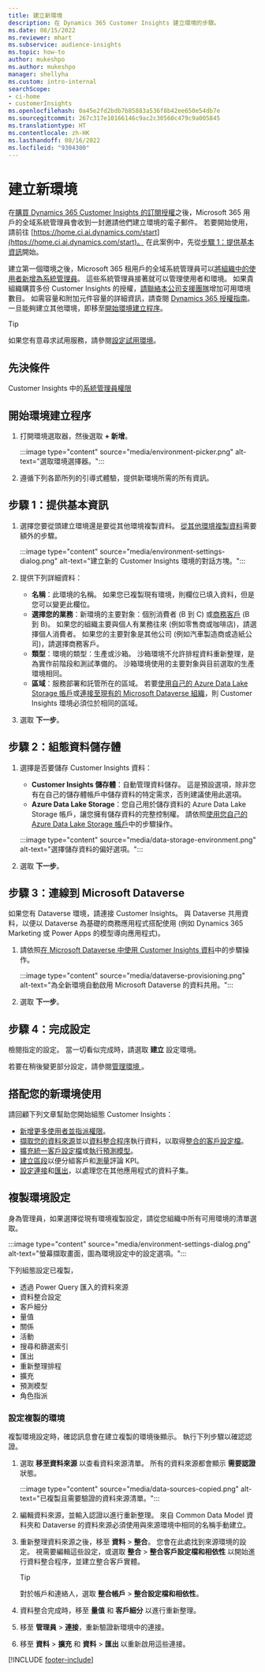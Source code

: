 ```yaml
---
title: 建立新環境
description: 在 Dynamics 365 Customer Insights 建立環境的步驟。
ms.date: 08/15/2022
ms.reviewer: mhart
ms.subservice: audience-insights
ms.topic: how-to
author: mukeshpo
ms.author: mukeshpo
manager: shellyha
ms.custom: intro-internal
searchScope:
- ci-home
- customerInsights
ms.openlocfilehash: 0a45e2fd2bdb7b85883a536f8b42ee650e54db7e
ms.sourcegitcommit: 267c317e10166146c9ac2c30560c479c9a005845
ms.translationtype: HT
ms.contentlocale: zh-HK
ms.lasthandoff: 08/16/2022
ms.locfileid: "9304300"
---
```

# <a name="create-a-new-environment"></a>建立新環境

在[購買 Dynamics 365 Customer Insights 的訂閱授權](paid-license.md)之後，Microsoft 365 用戶的全域系統管理員會收到一封邀請他們建立環境的電子郵件。 若要開始使用，請前往 [https://home.ci.ai.dynamics.com/start](https://home.ci.ai.dynamics.com/start)。 在此案例中，先從[步驟 1：提供基本資訊](#step-1-provide-basic-information)開始。

建立第一個環境之後，Microsoft 365 租用戶的全域系統管理員可以[將組織中的使用者新增為系統管理員](permissions.md)。 這些系統管理員接著就可以管理使用者和環境。 如果貴組織購買多份 Customer Insights 的授權，[請聯絡本公司支援團隊](https://go.microsoft.com/fwlink/?linkid=2079641)增加可用環境數目。 如需容量和附加元件容量的詳細資訊，請查閱 [Dynamics 365 授權指南](https://go.microsoft.com/fwlink/?LinkId=866544)。 一旦能夠建立其他環境，即移至[開始環境建立程序](#start-the-environment-creation-process)。

> [!TIP]
> 如果您有意尋求試用服務，請參閱[設定試用環境](trial-signup.md)。

## <a name="prerequisites"></a>先決條件

Customer Insights 中的[系統管理員權限](permissions.md)

## <a name="start-the-environment-creation-process"></a>開始環境建立程序

1. 打開環境選取器，然後選取 **+ 新增**。
  
   :::image type="content" source="media/environment-picker.png" alt-text="選取環境選擇器。":::

1. 遵循下列各節所列的引導式體驗，提供新環境所需的所有資訊。

## <a name="step-1-provide-basic-information"></a>步驟 1：提供基本資訊

1. 選擇您要從頭建立環境還是要從其他環境複製資料。 [從其他環境複製資料](#copy-the-environment-configuration)需要額外的步驟。

   :::image type="content" source="media/environment-settings-dialog.png" alt-text="建立新的 Customer Insights 環境的對話方塊。":::

1. 提供下列詳細資料：

   - **名稱**：此環境的名稱。 如果您已複製現有環境，則欄位已填入資料，但是您可以變更此欄位。
   - **選擇您的業務**：新環境的主要對象：個別消費者 (B 到 C) 或[商務客戶](work-with-business-accounts.md) (B 到 B)。 如果您的組織主要與個人有業務往來 (例如零售商或咖啡店)，請選擇個人消費者。 如果您的主要對象是其他公司 (例如汽車製造商或造紙公司)，請選擇商務客戶。
   - **類型**：環境的類型：生產或沙箱。 沙箱環境不允許排程資料重新整理，是為實作前階段和測試準備的。 沙箱環境使用的主要對象與目前選取的生產環境相同。
   - **區域**：服務部署和託管所在的區域。 若要[使用自己的 Azure Data Lake Storage 帳戶](own-data-lake-storage.md)或[連接至現有的 Microsoft Dataverse 組織](customer-insights-dataverse.md)，則 Customer Insights 環境必須位於相同的區域。

1. 選取 **下一步**。

## <a name="step-2-configure-data-storage"></a>步驟 2：組態資料儲存體

1. 選擇是否要儲存 Customer Insights 資料：

   - **Customer Insights 儲存體**：自動管理資料儲存。 這是預設選項，除非您有在自己的儲存體帳戶中儲存資料的特定需求，否則建議使用此選項。
   - **Azure Data Lake Storage**：您自己用於儲存資料的 Azure Data Lake Storage 帳戶，讓您擁有儲存資料的完整控制權。 請依照[使用您自己的 Azure Data Lake Storage 帳戶](own-data-lake-storage.md)中的步驟操作。

   :::image type="content" source="media/data-storage-environment.png" alt-text="選擇儲存資料的偏好選項。":::

1. 選取 **下一步**。

## <a name="step-3-connect-to-microsoft-dataverse"></a>步驟 3：連線到 Microsoft Dataverse

如果您有 Dataverse 環境，請連接 Customer Insights。 與 Dataverse 共用資料，以便以 Dataverse 為基礎的商務應用程式搭配使用 (例如 Dynamics 365 Marketing 或 Power Apps 的模型導向應用程式)。

1. 請依照[在 Microsoft Dataverse 中使用 Customer Insights 資料](customer-insights-dataverse.md)中的步驟操作。

   :::image type="content" source="media/dataverse-provisioning.png" alt-text="為全新環境自動啟用 Microsoft Dataverse 的資料共用。":::

1. 選取 **下一步**。

## <a name="step-4-finalize-the-settings"></a>步驟 4：完成設定

檢閱指定的設定。 當一切看似完成時，請選取 **建立** 設定環境。

若要在稍後變更部分設定，請參閱[管理環境 ](manage-environments.md)。

## <a name="work-with-your-new-environment"></a>搭配您的新環境使用

請回顧下列文章幫助您開始組態 Customer Insights：

- [新增更多使用者並指派權限](permissions.md)。
- [擷取您的資料來源](data-sources.md)並以[資料整合程序](data-unification.md)執行資料，以取得[整合的客戶設定檔](customer-profiles.md)。
- [擴充統一客戶設定檔](enrichment-hub.md)或[執行預測模型](predictions-overview.md)。
- [建立區段](segments.md)以便分組客戶和[測量](measures.md)評論 KPI。
- [設定連接](connections.md)和[匯出](export-destinations.md)，以處理您在其他應用程式的資料子集。

## <a name="copy-the-environment-configuration"></a>複製環境設定

身為管理員，如果選擇從現有環境複製設定，請從您組織中所有可用環境的清單選取。

:::image type="content" source="media/environment-settings-dialog.png" alt-text="螢幕擷取畫面，圖為環境設定中的設定選項。":::

下列組態設定已複製，

- 透過 Power Query 匯入的資料來源
- 資料整合設定
- 客戶細分
- 量值
- 關係
- 活動
- 搜尋和篩選索引
- 匯出
- 重新整理排程
- 擴充
- 預測模型
- 角色指派

### <a name="set-up-a-copied-environment"></a>設定複製的環境

複製環境設定時，確認訊息會在建立複製的環境後顯示。 執行下列步驟以確認認證。

1. 選取 **移至資料來源** 以查看資料來源清單。 所有的資料來源都會顯示 **需要認證** 狀態。

   :::image type="content" source="media/data-sources-copied.png" alt-text="已複製且需要驗證的資料來源清單。":::

1. 編輯資料來源，並輸入認證以進行重新整理。 來自 Common Data Model 資料夾和 Dataverse 的資料來源必須使用與來源環境中相同的名稱手動建立。

1. 重新整理資料來源之後，移至 **資料** > **整合**。 您會在此處找到來源環境的設定。 視需要編輯這些設定，或選取 **整合** > **整合客戶設定檔和相依性** 以開始進行資料整合程序，並建立整合客戶實體。

   > [!TIP]
   > 對於帳戶和連絡人，選取 **整合帳戶** > **整合設定檔和相依性**。

1. 資料整合完成時，移至 **量值** 和 **客戶細分** 以進行重新整理。

1. 移至 **管理員** > **連接**，重新驗證新環境中的連接。

1. 移至 **資料** > **擴充** 和 **資料** > **匯出** 以重新啟用這些連接。

[!INCLUDE [footer-include](includes/footer-banner.md)]
